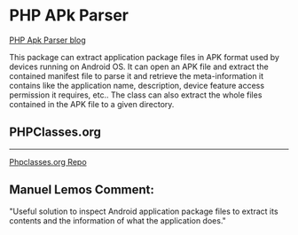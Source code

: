 # PHP APk Parser

[PHP Apk Parser blog](http://www.tufyta.com/php-apk-parser)

This package can extract application package files in APK format used by devices running on Android OS.
It can open an APK file and extract the contained manifest file to parse it and retrieve the meta-information it contains like the application name, description, device feature access permission it requires, etc..
The class can also extract the whole files contained in the APK file to a given directory.



## PHPClasses.org
----------
[Phpclasses.org Repo](http://www.phpclasses.org/apk-parser)

Manuel Lemos Comment:
----------
"Useful solution to inspect Android application package files to extract its contents and the information of what the application does."



